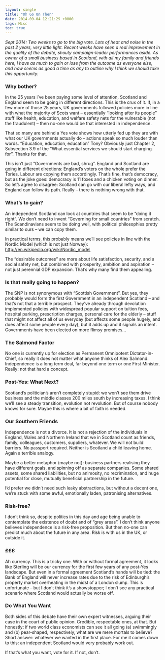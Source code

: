 ```yaml
---
layout: single
title: "Oh Go On Then"
date: 2014-09-04 12:21:29 +0000
tags: Misc
toc: true
---
```

_Sept 2014: Two weeks to go to the big vote. Lots of heat and noise in the past 2 years, very little light. Recent weeks have seen 
a real improvement in the quality of the debate, shouty campaign-leader performances aside. As owner of a small 
business based in Scotland, with all my family and friends here, I have as much to gain or lose from the outcome as 
everyone else, and now seems as good a time as any to outline why I think we should take this opportunity._

### Why bother?

In the 25 years I’ve been paying some level of attention, Scotland and England seem to be going in different 
directions. This is the crux of it. If, in a few more of those 25 years, UK governments followed policies more in line 
with what the majority of Scots want – essentially “looking after its people” stuff like health, education, and 
welfare safety nets for the vulnerable (not the fraudulent) – then no-one would be that interested in independence.

That so many are behind a Yes vote shows how utterly fed up they are with what our UK governments actually do – 
actions speak so much louder than words. “Education, education, education” Tony? Obviously just Chapter 2, 
Subsection 3.9 of the “What essential services we should start charging for”. Thanks for that.

This isn’t just “Governments are bad, shrug”. England and Scotland are going in different directions: England’s 
voters on the whole prefer the Tories. Labour are copying them accordingly. That’s fine, that’s democracy, but as 
the joke goes: democracy is 11 foxes and a chicken voting on dinner. So let’s agree to disagree: Scotland can go 
with our liberal lefty ways, and England can follow its path. Really – there is nothing wrong with that.

### What’s to gain?

An independent Scotland can look at countries that seem to be “doing it right”. We don’t need to invent “Governing 
for small countries” from scratch. The Scandinavians seem to be doing well, with political philosophies pretty 
similar to ours – we can copy them.

In practical terms, this probably means we’ll see policies in line with the Nordic Model (which is not just Norway): 
http://en.wikipedia.org/wiki/Nordic_model

The “desirable outcomes” are more about life satisfaction, security, and a social safety net, but combined with 
prosperity, ambition and aspiration – not just perennial GDP expansion. That’s why many find them appealing.

### Is that really going to happen?

The SNP is not synonymous with “Scottish Government”. But yes, they probably would form the first Government in an 
independent Scotland – and that’s not that a terrible prospect. They’ve already through devolution implemented 
policies with widespread popular support on tuition fees, hospital parking, prescription charges, personal care for 
the elderly – stuff that might not affect all of us everyday (but affects some people hugely, and does affect some 
people every day), but it adds up and it signals an intent. Governments have been elected on more flimsy premises...

### The Salmond Factor

No one is currently up for election as Permanent Omnipotent Dictator-in-Chief, so really it does not matter what 
anyone thinks of Alex Salmond. Independence is a long term deal, far beyond one term or one First Minister. Really: 
not that hard a concept.

### Post-Yes: What Next?

Scotland’s politician’s aren’t completely stupid: we won’t see them drive business and the middle classes 200 miles 
south by increasing taxes. I think we’ll see a steady transition, evolution not revolution. But of course nobody knows 
for sure. Maybe this is where a bit of faith is needed.

### Our Southern Friends

Independence is not a divorce. It is not a rejection of the individuals in England, Wales and Northern Ireland that 
we in Scotland count as friends, family, colleagues, customers, suppliers, whatever. We will not build barriers. No 
passport required. Neither is Scotland a child leaving home. Again a terrible analogy.

Maybe a better metaphor (maybe not): business partners realising they have different goals, and spinning off as 
separate companies. Some shared assets, some shared liabilities, but no animosity, no recrimination, and huge 
potential for close, mutually beneficial partnership in the future.

I’d prefer we didn’t need such leaky abstractions, but without a decent one, we’re stuck with some awful, emotionally 
laden, patronising alternatives.

### Risk-free?

I don’t think so, despite politics in this day and age being unable to contemplate the existence of doubt and of 
“grey areas”. I don’t think anyone believes independence is a risk-free proposition. But then no-one can predict much 
about the future in any area. Risk is with us in the UK, or outside it.

### £££

Ah currency. This is a tricky one. With or without formal agreement, it looks like Sterling will be our currency for 
the first few years of any post-Yes landscape. But even in a formal agreement Scotland’s hands will be tied: the Bank 
of England will never increase rates due to the risk of Edinburgh’s property market overheating in the midst of a 
London slump. This is unfortunate – but I don’t think it’s a showstopper; I don’t see any practical scenario where 
Scotland would actually be worse off.

### Do What You Want

Both sides of this debate have their own expert witnesses, arguing their case in the court of public opinion. 
Credible, respectable ones, at that. But honestly: if two world class economists can see it all going (a) swimmingly 
and (b) pear-shaped, respectively, what are we mere mortals to believe? Short answer: whatever we wanted in the first 
place. For me it comes down to this: an independent Scotland would very probably work out. 

If that’s what you want, vote for it. If not, don’t.
